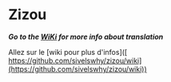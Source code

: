 # Zizou

_**Go to the [WiKi](
https://github.com/sivelswhy/zizou/wiki) for more info about translation**_

Allez sur le [wiki pour plus d'infos]([
https://github.com/sivelswhy/zizou/wiki](https://github.com/sivelswhy/zizou/wiki))

